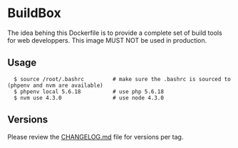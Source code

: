 BuildBox
========

The idea behing this Dockerfile is to provide a complete set of build tools for web developpers. This
image MUST NOT be used in production.

Usage
-----

      $ source /root/.bashrc         # make sure the .bashrc is sourced to (phpenv and nvm are available)
      $ phpenv local 5.6.18          # use php 5.6.18
      $ nvm use 4.3.0                # use node 4.3.0


Versions
--------

Please review the [CHANGELOG.md](CHANGELOG.md) file for versions per tag.
